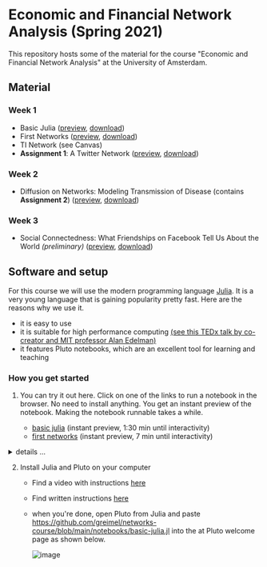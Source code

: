 # Economic and Financial Network Analysis (Spring 2021)

This repository hosts some of the material for the course "Economic and Financial Network Analysis" at the University of Amsterdam.

## Material

### Week 1
* Basic Julia ([preview](https://greimel.github.io/networks-course/notebooks/basic-julia.html), [download](https://greimel.github.io/networks-course/notebooks/basic-julia.jl))
* First Networks ([preview](https://greimel.github.io/networks-course/notebooks/first-networks.html), [download](https://greimel.github.io/networks-course/notebooks/first-networks.jl))
* TI Network (see Canvas)
* **Assignment 1**: A Twitter Network ([preview](https://greimel.github.io/networks-course/notebooks/assignment-twitter.html), [download](https://greimel.github.io/networks-course/notebooks/assignment-twitter.jl))

### Week 2
* Diffusion on Networks: Modeling Transmission of Disease (contains **Assignment 2**) ([preview](https://greimel.github.io/networks-course/notebooks/disease.html), [download](https://greimel.github.io/networks-course/notebooks/disease.jl))

### Week 3
* Social Connectedness: What Friendships on Facebook Tell Us About the World *(preliminary)* ([preview](https://greimel.github.io/networks-course/notebooks/facebook.html), [download](https://greimel.github.io/networks-course/notebooks/facebook.jl))

## Software and setup

For this course we will use the modern programming language [Julia](https://www.julialang.org). It is a very young language that is gaining popularity pretty fast. Here are the reasons why we use it.

* it is easy to use 
* it is suitable for high performance computing [(see this TEDx talk by co-creator and MIT professor Alan Edelman)](https://www.youtube.com/watch?v=qGW0GT1rCvs&list=PLP8iPy9hna6Q2Kr16aWPOKE0dz9OnsnIJ&index=6&t=0s)
* it features Pluto notebooks, which are an excellent tool for learning and teaching

### How you get started

1. You can try it out here. Click on one of the links to run a notebook in the browser. No need to install anything. You get an instant preview of the notebook. Making the notebook runnable takes a while.

    *  [basic julia](https://greimel.github.io/networks-course/notebooks/basic-julia.html) (instant preview, 1:30 min until interactivity)
    *  [first networks](https://greimel.github.io/networks-course/notebooks/basic-julia.html) (instant preview, 7 min until interactivity)
       
<details> <summary> details ...  </summary>

* **Step 1: Preview.** After clicking on the link above you will see a preview of the notebook. 
* **Step 2: Make it runnable.** If you want to make it runnable click on the `run on binder` button.

![image](https://user-images.githubusercontent.com/6280307/105686842-04c74280-5ef8-11eb-8b3b-6d38bc35152c.png)

* **Step 3: Wait.**
  - For about a minute you'll see this status. In the background a julia environment is set up for you in the cloud. 

    ![image](https://user-images.githubusercontent.com/6280307/105684936-d8aac200-5ef5-11eb-840d-3a00cf06bbd1.png)

  - Then, the code is executed in cloud. This includes installing and loading all packages that are used in the nodebook. While this happens you see these vertical progress bars next to each code cell.
 
    ![image](https://user-images.githubusercontent.com/6280307/105687502-d138e800-5ef8-11eb-85bf-b77161a01e9e.png)

* **Step 4: Edit the code.** Place your cursor in a code cell, edit it, and execute. See how all dependent cells automatically update.

    ![image](https://user-images.githubusercontent.com/6280307/105688456-e82c0a00-5ef9-11eb-8325-0d806e77739d.png)

</details>

2. Install Julia and Pluto on your computer

    * Find a video with instructions [here](https://www.youtube.com/watch?v=OOjKEgbt8AI)
    * Find written instructions [here](https://computationalthinking.mit.edu/Fall20/installation/)
    * when you're done, open Pluto from Julia and paste https://github.com/greimel/networks-course/blob/main/notebooks/basic-julia.jl into the at Pluto welcome page as shown below.
    
      ![image](https://user-images.githubusercontent.com/6280307/105691049-09dac080-5efd-11eb-964c-8b78b9b86bc7.png)
